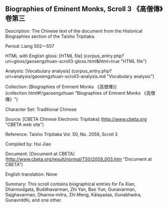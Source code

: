 ##  Biographies of Eminent Monks, Scroll 3 《高僧傳》卷第三

Description: The Chinese text of the document from the Historical Biographies section of the Taisho Tripitaka.

Period: Liang 502—557

HTML with English gloss: [HTML file] (corpus_entry.php?uri=gloss/gaosengzhuan-scroll3-gloss.html&html=true "HTML file")

Analysis: [Vocabulary analysis] (corpus_entry.php?uri=analysis/gaosengzhuan-scroll3-analysis.md "Vocabulary analysis")

Collection: [Biographies of Eminent Monks 《高僧傳》] (collection.html#!/gaosengzhuan "Biographies of Eminent Monks 《高僧傳》")

Character Set: Traditional Chinese

Source: [CBETA Chinese Electronic Tripitaka] (http://www.cbeta.org "CBETA web site")

Reference: Taisho Tripitaka Vol. 50, No. 2059, Scroll 3

Compiled by: Hui Jiao

Document: [Document at CBETA] (http://www.cbeta.org/result/normal/T50/2059_003.htm "Document at CBETA")

English	translation: None

Summary: This scroll contains biographical entries for Fa Xian, Dharmodgata, Buddhavarman, Zhi Yan, Bao Yun, Gunavarman,  Sajghavarman, Dharma-mitra, Zhi Meng,  Kālayaśas, Gunabhadra, Gunavrddhi, and one other.
